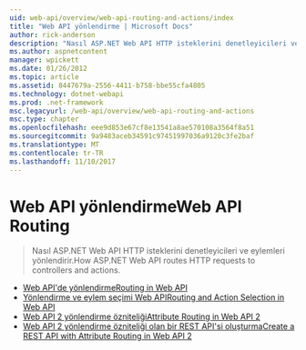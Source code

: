 ```yaml
---
uid: web-api/overview/web-api-routing-and-actions/index
title: "Web API yönlendirme | Microsoft Docs"
author: rick-anderson
description: "Nasıl ASP.NET Web API HTTP isteklerini denetleyicileri ve eylemleri yönlendirir."
ms.author: aspnetcontent
manager: wpickett
ms.date: 01/26/2012
ms.topic: article
ms.assetid: 8447679a-2556-4411-b758-bbe55cfa4805
ms.technology: dotnet-webapi
ms.prod: .net-framework
msc.legacyurl: /web-api/overview/web-api-routing-and-actions
msc.type: chapter
ms.openlocfilehash: eee9d853e67cf8e13541a8ae570108a3564f8a51
ms.sourcegitcommit: 9a9483aceb34591c97451997036a9120c3fe2baf
ms.translationtype: MT
ms.contentlocale: tr-TR
ms.lasthandoff: 11/10/2017
---
```

<a name="web-api-routing"></a><span data-ttu-id="eb8aa-103">Web API yönlendirme</span><span class="sxs-lookup"><span data-stu-id="eb8aa-103">Web API Routing</span></span>
====================
> <span data-ttu-id="eb8aa-104">Nasıl ASP.NET Web API HTTP isteklerini denetleyicileri ve eylemleri yönlendirir.</span><span class="sxs-lookup"><span data-stu-id="eb8aa-104">How ASP.NET Web API routes HTTP requests to controllers and actions.</span></span>


- [<span data-ttu-id="eb8aa-105">Web API'de yönlendirme</span><span class="sxs-lookup"><span data-stu-id="eb8aa-105">Routing in Web API</span></span>](routing-in-aspnet-web-api.md)
- [<span data-ttu-id="eb8aa-106">Yönlendirme ve eylem seçimi Web API</span><span class="sxs-lookup"><span data-stu-id="eb8aa-106">Routing and Action Selection in Web API</span></span>](routing-and-action-selection.md)
- [<span data-ttu-id="eb8aa-107">Web API 2 yönlendirme özniteliği</span><span class="sxs-lookup"><span data-stu-id="eb8aa-107">Attribute Routing in Web API 2</span></span>](attribute-routing-in-web-api-2.md)
- [<span data-ttu-id="eb8aa-108">Web API 2 yönlendirme özniteliği olan bir REST API'si oluşturma</span><span class="sxs-lookup"><span data-stu-id="eb8aa-108">Create a REST API with Attribute Routing in Web API 2</span></span>](create-a-rest-api-with-attribute-routing.md)
